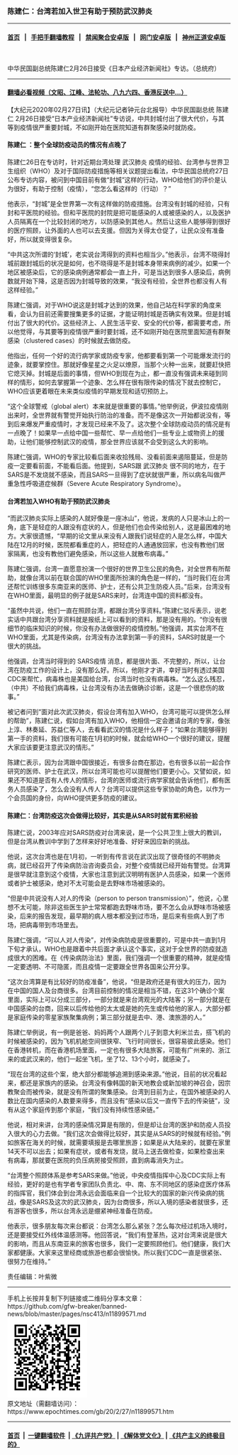 ### 陈建仁：台湾若加入世卫有助于预防武汉肺炎
------------------------

#### [首页](https://github.com/gfw-breaker/banned-news/blob/master/README.md) &nbsp;&nbsp;|&nbsp;&nbsp; [手把手翻墙教程](https://github.com/gfw-breaker/guides/wiki) &nbsp;&nbsp;|&nbsp;&nbsp; [禁闻聚合安卓版](https://github.com/gfw-breaker/bn-android) &nbsp;&nbsp;|&nbsp;&nbsp; [网门安卓版](https://github.com/oGate2/oGate) &nbsp;&nbsp;|&nbsp;&nbsp; [神州正道安卓版](https://github.com/SzzdOgate/update) 



<div><img alt="" class="aligncenter wp-post-image" src="https://i.epochtimes.com/assets/uploads/2020/02/2002270142012378-600x400.jpg"/>
<div class="red16 caption">
 <p>
  中华民国副总统陈建仁2月26日接受《日本产业经济新闻社》专访。（总统府）
 </p>
</div>
</div><hr/>

#### [翻墙必看视频（文昭、江峰、法轮功、八九六四、香港反送中...）](https://github.com/gfw-breaker/banned-news/blob/master/pages/link3.md)

<div><p>
 【大纪元2020年02月27日讯】（大纪元记者钟元台北报导）中华民国副总统
 <ok href="https://www.epochtimes.com/gb/tag/%E9%99%88%E5%BB%BA%E4%BB%81.html">
  陈建仁
 </ok>
 2月26日接受“日本产业经济新闻社”专访说，中共封城付出了很大代价，与其等到疫情很严重要封城，不如刚开始在医院知道有群聚感染时就防疫。
</p>
<h4>
 <ok href="https://www.epochtimes.com/gb/tag/%E9%99%88%E5%BB%BA%E4%BB%81.html">
  陈建仁
 </ok>
 ：整个全球防疫动员的情况有点晚了
</h4>
<p>
 陈建仁26日在专访时，针对近期台湾处理
 <ok href="https://www.epochtimes.com/gb/tag/%E6%AD%A6%E6%B1%89%E8%82%BA%E7%82%8E.html">
  武汉肺炎
 </ok>
 疫情的经验、台湾参与世界卫生组织（WHO）及对于国际防疫措施等相关议题提出看法，中华民国总统府27日公布专访内容，被问到中国目前有做“封城”这样的行动，WHO给他们的评价是认为很好，有助于控制（疫情），“您怎么看这样的（行动）？”
</p>
<p>
 他表示，“封城”是全世界第一次有这样做的防疫措施。台湾没有封城的经验，只有封和平医院的经验。但和平医院的封院是把可能感染的人或被感染的人，以及医护人员隔离在一个比较封闭的地方，以防感染到其他人。然后让这些人能够得到很好的医疗照顾，让外面的人也可以去支援。但因为关得太仓促了，让民众没有准备好，所以就变得很复杂。
</p>
<p>
 “中共这次所谓的‘封城’，老实说台湾得到的资料也相当少。”他表示，台湾不晓得封城前跟封城后的状况是如何，也不晓得是不是封城本身带来病例的减少。如果一个地区被感染后，它的感染病例通常都会一直上升，可是当达到很多人感染后，病例数就开始下降，这是否因为封城导致的效果，“我没有经验，全世界也都没有人有这样经验。”
</p>
<p>
 陈建仁强调，对于WHO说这是封城才达到的效果，他自己站在科学家的角度来看，会认为目前还需要搜集更多的证据，才能证明封城是否确实有效果。但是封城付出了很大的代价。这些经济上、人民生活平安、安全的代价等，都需要考虑，所以他觉得，与其要等到疫情很严重时要封城，还不如刚开始在医院里面知道有群聚感染（clustered cases）的时候就去做防疫。
</p>
<p>
 他指出，任何一个好的流行病学家或防疫专家，他都要看到第一个可能爆发流行的迹象，就要掌控住。那就好像星星之火足以燎原，当那个火种一出来，就要赶快把它熄灭掉。封城是后面的事情，但WHO到现在为止，都一直没有强调未来碰到同样的情形，如何去掌握第一个迹象、怎么样在很有限传染的情况下就去控制它，WHO应该更着眼在未来类似疫情的早期发现和适切预防上。
</p>
<p>
 “这个全球警戒（global alert）本来就是很重要的事情。”他举例说，伊波拉疫情刚出来时，全世界就有警觉开始执行防治的准备。而不是像这次一开始都说没有，等到后来爆发严重疫情时，才发现已经来不及了。这次整个全球防疫动员的情况是有一点晚了！如果早一点给中国一些帮忙、早一点给他们一些专业上或物资上的援助，让他们能够控制武汉的疫情，那全世界应该就不会受到这么大的影响。
</p>
<p>
 陈建仁强调，WHO的专家比较看后面来收拾残局、没看前面来遏阻蔓延，但是防疫一定要看前面，不能看后面。他提到，SARS跟
 <ok href="https://www.epochtimes.com/gb/tag/%E6%AD%A6%E6%B1%89%E8%82%BA%E7%82%8E.html">
  武汉肺炎
 </ok>
 很不同的地方，在于SARS是不发烧就不感染，而且SARS一旦得到了症状就很严重，所以病名叫做严重急性呼吸道症候群（Severe Acute Respiratory Syndrome）。
</p>
<h4>
 台湾若加入WHO有助于预防武汉肺炎
</h4>
<p>
 “而武汉肺炎实际上感染的人就好像是一座冰山”，他说，发病的人只是冰山上的一角，底下是轻症的人跟没有症状的人，但是他们也会传染给别人，这是最困难的地方。大家很遗憾，“早期的论文里从来没有人跟我们说轻症的人是怎么样，中国大陆在12月的时候，医院都看重症的人，把轻症的人通通放回家，也没有教他们居家隔离，也没有教他们避免感染，所以这些人就散布病毒。”
</p>
<p>
 陈建仁强调，台湾一直愿意扮演一个很好的世界卫生公民的角色，对全世界有所帮助，就像台湾以前在联合国的WHO里面所扮演的角色是一样的，“当时我们在台湾还帮忙训练很多东南亚来的医师、护士，还有公共卫生防疫人员。”后来，台湾没有在WHO里面，最明显的例子就是SARS来时，台湾连中国的资料都没有。
</p>
<p>
 “虽然中共说，他们一直在照顾台湾，都跟台湾分享资料。”陈建仁驳斥表示，说老实话中共跟台湾分享资料就是报纸上可以看到的资料，那是没有用的。“你没有很细节的临床知识的时候，你没有办法做很好的疫情控制。”他强调，其实台湾不在WHO里面，尤其是传染病，台湾没有办法拿到第一手的资料，SARS时就是一个很大的挑战。
</p>
<p>
 他强调，台湾当时得到的
 <ok href="https://www.epochtimes.com/gb/tag/sars%E7%96%AB%E6%83%85.html">
  SARS疫情
 </ok>
 消息，都是很片面、不完整的，所以，让台湾在防疫工作的设计上，没有那么好。所以，他刚才才讲，幸好当时有透过美国CDC来帮忙，病毒株也是美国给台湾，台湾当时也没有病毒株。“怎么这么残忍，（中共）不给我们病毒株，让台湾没有办法去做确诊诊断，这是一个很悲伤的故事。”
</p>
<p>
 被记者问到“面对此次武汉肺炎，假设台湾有加入WHO，台湾可能可以提供怎么样的帮助”，陈建仁说，假如台湾有加入WHO，他相信一定会邀请台湾的专家，像张上淳、林奏延、苏益仁等人，去看看武汉的情况是什么样子；“如果台湾能够得到第一手的资料，我们很有可能在1月初的时候，就会给WHO一个很好的建议，提醒大家应该要更注意武汉的情形。”
</p>
<p>
 陈建仁表示，因为台湾跟中国很接近，有很多台商在那边，也有很多以前一起合作研究的医师、护士在武汉，所以台湾可能也可以提醒他们要更小心。又譬如说，如果还不知道是否有人传人的情形，台湾的医师或流行病学家就会告诉他们，都有医务人员感染了，怎么会没有人传人？台湾可以提供这些专家协助的角色，以作为一个会员国的身份，向WHO提供更多防疫的建议。
</p>
<h4>
 陈建仁：台湾防疫这次会做得比较好，其实是从SARS时就有累积经验
</h4>
<p>
 陈建仁说，2003年应对SARS防疫对台湾来说，是一个公共卫生上很大的教训，但是台湾从教训中学到了怎样来好好地准备、好好来因应新的挑战。
</p>
<p>
 他说，这次台湾也是在1月初，一听到有传言说在武汉出现了很奇怪的不明肺炎病，就已经召开了传染病防治咨询委员会，对整个疫情就已经开始有警觉。台湾算是很早就注意到这个疫情，大家也注意到武汉明明有医护人员感染，如果一个医师或者护士被感染，绝对不太可能会是去野味市场被感染的。
</p>
<p>
 “但是中共说没有人对人的传染（person to person transmission）”，他说，心里想不太可能，除非这些医生护士常常都跑去野味市场，要不怎么会从野味市场被感染，后来的报告发现，最早期的病人根本都没到过市场，是后来有些病人到了市场，把病毒带到市场里去。
</p>
<p>
 陈建仁强调，“可以人对人传染”，对传染病防疫是很重要的，可是中共一直到1月下旬才承认，WHO也是跟着中共后面才承认这个事实，这对于全世界的防疫就造成很大的困难。在《传染病防治法》里面，我们强调一个很重要的精神，就是疫情一定要透明、不可隐匿，而且疫情一定要跟全世界各国来公开分享。
</p>
<p>
 “这次台湾算是有比较好的防疫准备”，他说，“但是政府还是有很大的压力，因为在中国的国人及台商很多。台湾目前控制的情况是相当不错，在这31个确诊个案里面，实际上可以分成三部分，一部分就是来台湾观光的大陆客；另一部分就是在中国感染的台商，回来以后传给他的太太或是她的先生或传给他的家人，大部分都是家庭传染的零星家族聚集病例；第三部分就是去中、港、澳旅游的人。”
</p>
<p>
 陈建仁举例说，有一例是爸爸、妈妈两个人跟两个儿子到意大利米兰去，搭飞机的时候被感染的，因为飞机机舱空间很狭窄、飞行时间很长，很容易彼此感染。他们在香港转机，而在香港机场里面，一定也有很多大陆旅客，可能有广州来的、浙江来的或武汉来的，他们一起坐飞机，坐了12、13个小时，就感染了。
</p>
<p>
 “现在台湾的这些个案，绝大部分都能够追溯到感染来源。”他说，目前的状况看起来，都还是家族内的感染。台湾没有像韩国的新天地教会或新加坡的神召会，因宗教聚会而被传染，就是没有所谓的聚集感染。台湾到目前为止，在国外被感染的人数比在国内感染的人数要来得多，而且没有“感染以后又一直传下去的传染链”，没有从这个家庭传到那个家庭，“我们没有持续性感染链。”
</p>
<p>
 他说，相对来讲，台湾的感染情况算是有限的，但是却让台湾的医护和防疫人员投入很大的心力去做。“我们这次会做得比较好，其实是从SARS的时候就有经验。”例如旅客在海关的时候，就需要填报是去哪里旅游；如果是从大陆来的，就要在家里14天不可以出去；如果有症状，或者有发烧，就马上送去做检查，如果检查出来有病毒，那就要在医院的负压病房接受照顾，直到病毒消失为止。
</p>
<p>
 “台湾整个照顾体系是参考SARS来做。”他说，中央疫情指挥中心及CDC实际上有经验，更好的是也有学者专家团队负责北、中、南、东不同地区的感染症医疗体系的指挥官，我们体会到台湾永远会面临来自一个比较大的国家的新兴传染病的挑战，像是SARS及这次的武汉肺炎，因为台商很多，所以入境的感染者就很多，还有游客也很多，所以台湾永远是绷紧神经准备在防疫。
</p>
<p>
 他表示，很多朋友每次来台都说：台湾怎么那么紧张？怎么每次经过机场入境时，还是要接受红外线体温感测等。他回答说，“我们有登革热，这对台湾来说是很大的影响，而且从东南亚来的旅客也很多，我们一定要照顾他们。他们健康，我们大家都健康。大家来这里经商或旅游也都会很愉快。所以我们CDC一直是很紧张、很努力在维持。”
</p>
<p>
 责任编辑：叶紫微
</p>
</div>
<hr/>
手机上长按并复制下列链接或二维码分享本文章：<br/>
https://github.com/gfw-breaker/banned-news/blob/master/pages/nsc413/n11899571.md <br/>
<a href='https://github.com/gfw-breaker/banned-news/blob/master/pages/nsc413/n11899571.md'><img src='https://github.com/gfw-breaker/banned-news/blob/master/pages/nsc413/n11899571.md.png'/></a> <br/>
原文地址（需翻墙访问）：https://www.epochtimes.com/gb/20/2/27/n11899571.htm


------------------------
#### [首页](https://github.com/gfw-breaker/banned-news/blob/master/README.md) &nbsp;|&nbsp; [一键翻墙软件](https://github.com/gfw-breaker/nogfw/blob/master/README.md) &nbsp;| [《九评共产党》](https://github.com/gfw-breaker/9ping.md/blob/master/README.md#九评之一评共产党是什么) | [《解体党文化》](https://github.com/gfw-breaker/jtdwh.md/blob/master/README.md) | [《共产主义的终极目的》](https://github.com/gfw-breaker/gczydzjmd.md/blob/master/README.md)


<img src='http://gfw-breaker.win/banned-news/pages/nsc413/n11899571.md' width='0px' height='0px'/>